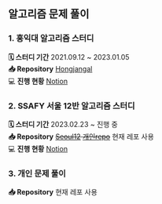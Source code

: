 ## 알고리즘 문제 풀이

### 1. 홍익대 알고리즘 스터디

**🗓️ 스터디 기간** 2021.09.12 ~ 2023.01.05 </br>
**📥 Repository** [Hongjangal](https://github.com/cofls6581/hongjangal) </br>
💻 **진행 현황** [Notion](https://emphasized-payment-26d.notion.site/90e756695644424ab2f8a0b66171f762)

### 2. SSAFY 서울 12반 알고리즘 스터디

**🗓️ 스터디 기간** 2023.02.23 ~ 진행 중 </br>
**📥 Repository** ~~[Seoul12](https://github.com/SSAFY-9th-12-Class-Community/Algorithm-Study-Team2) [개인repo](https://github.com/develop-hani/Algorithm-Study-Team2)~~ 현재 레포 사용</br>
💻 **진행 현황** [Notion](https://pyh-dotcom.notion.site/SSAFY-1dbbe026ab154956904bca1bccd3cd43?pvs=4)

### 3. 개인 문제 풀이

**📥 Repository** 현재 레포 사용 </br>
